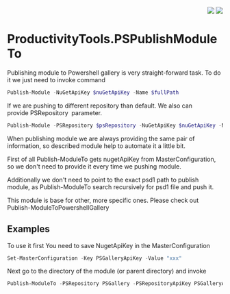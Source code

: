 <p align="right">
 <a href="https://www.powershellgallery.com/packages/ProductivityTools.PSPublishModuleTo/">
  <img src="http://cdn.productivitytools.tech/Powershell40px.png" /></a>
<a href="http://www.productivitytools.tech/publish-moduleto//">
<img src="http://cdn.productivitytools.tech/Blog40px.png" /><a>
</p>


# ProductivityTools.PSPublishModuleTo


Publishing module to Powershell gallery is very straight-forward task. To do it we just need to invoke command

```powershell
Publish-Module -NuGetApiKey $nuGetApiKey -Name $fullPath
```

If we are pushing to different repository than default. We also can provide PSRepository  parameter.

```powershell
Publish-Module -PSRepository $psRepository -NuGetApiKey $nuGetApiKey -Name $fullPath
```

When publishing module we are always providing the same pair of information, so described module help to automate it a little bit.

First of all Publish-ModuleTo gets nugetApiKey from MasterConfiguration, so we don't need to provide it every time we pushing module.

Additionally we don't need to point to the exact psd1 path to publish module, as Publish-ModuleTo search recursively for psd1 file and push it.

This module is base for other, more specific ones. Please check out Publish-ModuleToPowershellGallery

## Examples 
To use it first You need to save NugetApiKey in the MasterConfiguration
```powershell
Set-MasterConfiguration -Key PSGalleryApiKey -Value "xxx"
```

Next go to the directory of the module (or parent directory) and invoke
```powershell
Publish-ModuleTo -PSRepository PSGallery -PSRepositoryApiKey PSGalleryApiKey -Verbose
```
